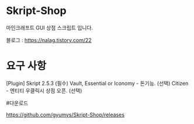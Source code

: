 # Skript-Shop
마인크래프트 GUI 상점 스크립트 입니다.

블로그 : https://nalag.tistory.com/22

# 요구 사항
[Plugin]
Skript 2.5.3 (필수)
Vault, Essential or Iconomy - 돈기능. (선택)
Citizen - 엔티티 우클릭시 상점 오픈. (선택)

#다운로드

https://github.com/gyumys/Skript-Shop/releases
